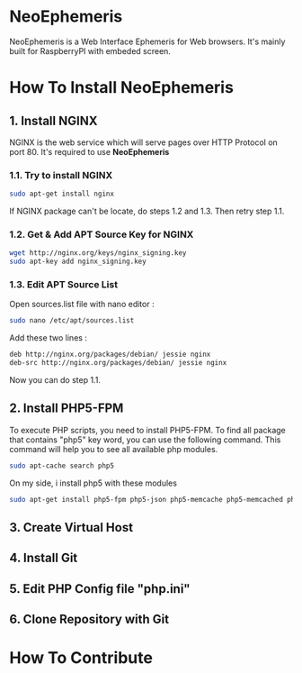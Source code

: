 # NeoEphemeris
NeoEphemeris is a Web Interface Ephemeris for Web browsers. It's mainly built for RaspberryPI with embeded screen.


# How To Install NeoEphemeris

## 1. Install NGINX

NGINX is the web service which will serve pages over HTTP Protocol on port 80.
It's required to use **NeoEphemeris**

### 1.1. Try to install NGINX

```bash
sudo apt-get install nginx
```

If NGINX package can't be locate, do steps 1.2 and 1.3.
Then retry step 1.1.

### 1.2. Get & Add APT Source Key for NGINX

```bash
wget http://nginx.org/keys/nginx_signing.key
sudo apt-key add nginx_signing.key
```

### 1.3. Edit APT Source List

Open sources.list file with nano editor :

```bash
sudo nano /etc/apt/sources.list
```

Add these two lines :

```bash
deb http://nginx.org/packages/debian/ jessie nginx
deb-src http://nginx.org/packages/debian/ jessie nginx
```

Now you can do step 1.1.

## 2. Install PHP5-FPM

To execute PHP scripts, you need to install PHP5-FPM.
To find all package that contains "php5" key word, you can use the following command.
This command will help you to see all available php modules.

```bash
sudo apt-cache search php5
```

On my side, i install php5 with these modules

```bash
sudo apt-get install php5-fpm php5-json php5-memcache php5-memcached php5-mysql php5-curl php5-ldap
```

## 3. Create Virtual Host

## 4. Install Git

## 5. Edit PHP Config file "php.ini"

## 6. Clone Repository with Git


# How To Contribute 
